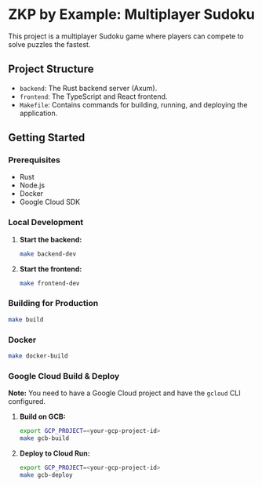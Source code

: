 # ZKP by Example: Multiplayer Sudoku

This project is a multiplayer Sudoku game where players can compete to solve puzzles the fastest.

## Project Structure

- `backend`: The Rust backend server (Axum).
- `frontend`: The TypeScript and React frontend.
- `Makefile`: Contains commands for building, running, and deploying the application.

## Getting Started

### Prerequisites

- Rust
- Node.js
- Docker
- Google Cloud SDK

### Local Development

1.  **Start the backend:**

    ```bash
    make backend-dev
    ```

2.  **Start the frontend:**

    ```bash
    make frontend-dev
    ```

### Building for Production

```bash
make build
```

### Docker

```bash
make docker-build
```

### Google Cloud Build & Deploy

**Note:** You need to have a Google Cloud project and have the `gcloud` CLI configured.

1.  **Build on GCB:**

    ```bash
    export GCP_PROJECT=<your-gcp-project-id>
    make gcb-build
    ```

2.  **Deploy to Cloud Run:**

    ```bash
    export GCP_PROJECT=<your-gcp-project-id>
    make gcb-deploy
    ```
